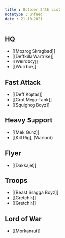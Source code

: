 ```yaml
---
title : October 24th List
notetype : unfeed
date : 21-10-2021
---
```


## HQ
* [[Mozrog Skragbad]]
* [[Deffkilla Wartrike]]
* [[Weirdboy]]
* [[Wurrboy]]

## Fast Attack
* [[Deff Koptas]]
* [[Grot Mega-Tank]]
* [[Squighog Boyz]]

## Heavy Support
* [[Mek Gunz]]
* [[Kill Rig]] (Warlord)

## Flyer
* [[Dakkajet]]

## Troops
* [[Beast Snagga Boyz]]
* [[Gretchin]]
* [[Gretchin]]

## Lord of War
* [[Morkanaut]]